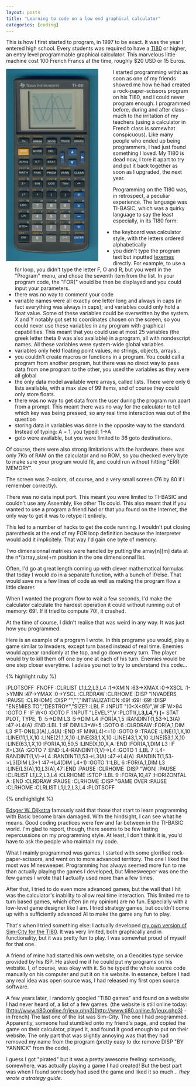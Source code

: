 ```yaml
---
layout: posts
title: "Learning to code on a low end graphical calculator"
categories: [coding]
---
```


This is how I first started to program, in 1997 to be exact. It was the year I entered high school. Every students was required to have a [TI80](http://en.wikipedia.org/wiki/TI80) or higher, an entry level programmable graphical calculator. This marvelous little machine cost 100 French Francs at the time, roughly $20 USD or 15 Euros.

<img src="/assets/TI80.jpg" alt="TI80" style="float: left; margin-right: 40px;" />

I started programming withit as soon as one of my friends showed me how he had created a rock-paper-scissors program on his TI80, and I could never program enough. I programmed before, during and after class - much to the irritation of my teachers (using a calculator in French class is somewhat conspicuous). Like many people who ended up being programmers, I had just found something I loved. My TI80 is dead now, I tore it apart to try and put it back together as soon as I upgraded, the next year.

Programming on the TI80 was, in retrospect, a peculiar experience. The language was TI-BASIC, which was a quirky language to say the least especially, in its TI80 form:
- the keyboard was calculator style, with the letters ordered alphabetically
- you didn't type the program text but inputted [lexemes](http://en.wikipedia.org/wiki/Lexical_analysis) directly. For example, to use a for loop, you didn't type the letter F, O and R, but you went in the "Program" menu, and chose the seventh item from the list. In your program code, the "FOR(" would be then be displayed and you could input your parameters.
- there was no way to comment your code
- variable names were all exactly one letter long and always in caps (in fact everything was always in caps); and variables could only hold a float value. Some of these variables could be overwritten by the system. X and Y notably got set to coordinates chosen on the screen, so you could never use these variables in any program with graphical capabilities. This meant that you could use at most 25 variables (the greek letter theta &theta; was also available) in a program, all with nondescript names. All these variables were system-wide global variables.
- variables only held floating point values, no strings, objects, arrays...
- you couldn't create macros or functions in a program. You could call a program from another program, but there was no direct way to pass data from one program to the other, you used the variables as they were all global
- the only data model available were arrays, called lists. There were only 6 lists available, with a max size of 99 items, and of course they could only store floats.
- there was no way to get data from the user during the program run apart from a prompt. This meant there was no way for the calculator to tell which key was being pressed, so any real time interaction was out of the question
- storing data in variables was done in the opposite way to the standard. Instead of typing: A = 1, you typed: 1->A
- goto were available, but you were limited to 36 goto destinations.

Of course, there were also strong limitations with the hardware.
there was only 7Kb of RAM on the calculator and no ROM, so you checked every byte to make sure your program would fit, and could run without hitting "ERR: MEMORY".

The screen was 2-colors, of course, and a very small screen (76 by 80 if I remember correctly).

There was no data input port. This meant you were limited to TI-BASIC and couldn't use any Assembly, like other TIs could. This also meant that if you wanted to use a program a friend had or that you found on the Internet, the only way to get it was to retype it entirely.

This led to a number of hacks to get the code running. I wouldn't put closing parenthesis at the end of my FOR loop definition because the interpreter would add it implicitely. That way I'd gain one byte of memory. 

Two dimensionnal matrixes were handled by putting the array\[n\]\[m\] data at the n\*\(array_size\)+m position in the one dimensionnal list. 

Often, I'd go at great length coming up with clever mathematical formulas that today I would do in a separate function, with a bunch of if/else. That would save me a few lines of code as well as making the program flow a little clearer. 

When I wanted the program flow to wait a few seconds, I'd make the calculator calculate the hardest operation it could without running out of memory: 69\!. If it tried to compute 70\!, it crashed.

At the time of course, I didn't realise that was weird in any way. It was just how you programmed.

Here is an example of a program I wrote. In this programe you would, play a game similar to Invaders, except turn based instead of real time. Enemies would appear randomly at the top, and go down every turn. The player would try to kill them off one by one at each of his turn. Enemies would be one step closer everytime. I advise you not to try to understand this code...

{% highlight ruby %}

:PLOTSOFF 
:FNOFF
:CLRLIST L1,L2,L3,L4
:1->XMIN
:63->XMAX
:0->XSCL
:1->YMIN
:47->YMAX
:0->YSCL
:CLRDRAW
:CLRHOME
:DISP "INVADERS
:PAUSE
:CLRHOME
:DISP "","","INITIALIZATION
:69!
:69!
:69!
:DISP "ENEMIES TO","DESTROY","SIZE?
:LBL F
:INPUT "(0<X<95)",W
:IF W>94
:GOTO F
:IF W<0
:GOTO F
:INPUT "LEVEL?",V
:PLOT1(**,L3,L4,°) (**= STAT PLOT, TYPE, 1)
:5->DIM L3
:5->DIM L4
:FOR(A,1,5
:RANDINT(1,53->L3(A)
:47->L4(A)
:END
:LBL 1
:IF DIM L3=W+5
:GOTO 6
:CLRDRAW
:FOR(A,1,DIM L3
:PT-ON(L3(A),L4(A)
:END
:IF MIN(L4)<=10
:GOTO 9
:TRACE
:LINE(1,1,X,10
:LINE(11,1,X,10
:LINE(21,1,X,10 
:LINE(33,1,X,10
:LINE(43,1,X,10
:LINE(53,1,X,10
:LINE(63,1,X,10
:FOR(A,10,50,5
:LINE(X,10,X,A
:END
:FOR(A,1,DIM L3
:IF X=L3(A
:GOTO 7
:END
:L4-RANDINT(1,V)->L4
:GOTO 1
:LBL 7
:L4-RANDINT(1,V)->L4
:RANDINT(1,53->L3(A)
:47->L4(A)
:RANDINT(1,53->L3(DIM L3+1
:47->L4(DIM L4+1)
:GOTO 1
:LBL 6
:FOR(A,1,DIM L3
:LINE(L3(A),10,L3(A),47
:END
:PAUSE
:CLRHOME
:DISP "WON!
:PAUSE
:CLRLIST L1,L2,L3,L4
:CLRHOME
:STOP
:LBL 9
:FOR(A,10,47
:HORIZONTAL A
:END
:CLRDRAW
:PAUSE
:CLRHOME
:DISP "GAME OVER
:PAUSE
:CLRHOME
:CLRLIST L1,L2,L3,L4
:PLOTSOFF

{% endhighlight %}

[Edsger W. Dijkstra](http://en.wikipedia.org/wiki/Edsger_W._Dijkstra) famously said that those that start to learn programming with Basic become brain damaged. With the hindsight, I can see what he means. Good coding practices were few and far between in the TI-BASIC world. I'm glad to report, though, there seems to be few lasting repercussions on my programming style. At least, I don't think it is, you'd have to ask the people who maintain my code.

What I mainly programmed was games. I started with some glorified rock-paper-scissors, and went on to more advanced territory. The one I liked the most was Minesweeper. Programming has always seemed more fun to me than actually playing the games I developed, but Minesweeper was one the few games I wrote that I actually used more than a few times. 

After that, I tried to do even more advanced games, but the wall that I hit was the calculator's inability to allow real time interaction. This limited me to turn based games, which often (in my opinion) are no fun. Especially with a low-level game designer like I am. I tried strategy games, but couldn't come up with a sufficiently advanced AI to make the game any fun to play.

That's when I tried something else: I actually developed [my own version of Sim-City for the TI80](https://github.com/yannickmahe/ti80-simcity). It was very limited, both graphically and in functionality, but it was pretty fun to play. I was somewhat proud of myself for that one.

A friend of mine had started his own website, on a Geocities type service provided by his ISP. He asked me if he could put my programs on his website. I, of course, was okay with it. So he typed the whole source code manually on his computer and put it on his website. In essence, before I had any real idea was open source was, I had released my first open source software.

A few years later, I randomly googled "TI80 games" and found on a website I had never heard of, a list of a few games. (the website is still online today: [http://www.ti80.online.fr/jeux.php3](http://www.ti80.online.fr/jeux.php3) - in french) The last one of the list was Sim-City. The one I had programmed. Apparently, someone had stumbled onto my friend's page, and copied the game on their calculator, played it, and found it good enough to put on their website. The only part that was slightly annoying was that they had removed my name from the program (pretty easy to do: remove DISP "BY YANNICK" from the code).

I guess I got "pirated" but it was a pretty awesome feeling: somebody, somewhere, was actually playing a game I had created! But the best part was when I found somebody had used the game and liked it so much... *they wrote a strategy guide*.
